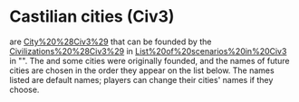 # Castilian cities (Civ3)

 are [City%20%28Civ3%29](cities) that can be founded by the [Civilizations%20%28Civ3%29](civilization) in [List%20of%20scenarios%20in%20Civ3](scenario) in "". The and some cities were originally founded, and the names of future cities are chosen in the order they appear on the list below.
The names listed are default names; players can change their cities' names if they choose.